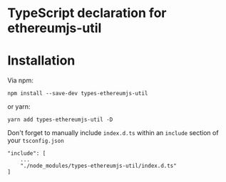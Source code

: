 # TypeScript declaration for ethereumjs-util

# Installation
Via npm:
```
npm install --save-dev types-ethereumjs-util
```
or yarn:
```
yarn add types-ethereumjs-util -D
```
Don't forget to manually include `index.d.ts` within an `include` section of your `tsconfig.json`
```
"include": [
    ...
    "./node_modules/types-ethereumjs-util/index.d.ts"
]
```